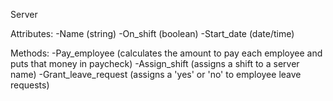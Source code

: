 Server

Attributes:
-Name (string)
-On_shift (boolean)
-Start_date (date/time)

Methods:
-Pay_employee (calculates the amount to pay each employee and puts that money in paycheck)
-Assign_shift (assigns a shift to a server name)
-Grant_leave_request (assigns a 'yes' or 'no' to employee leave requests)